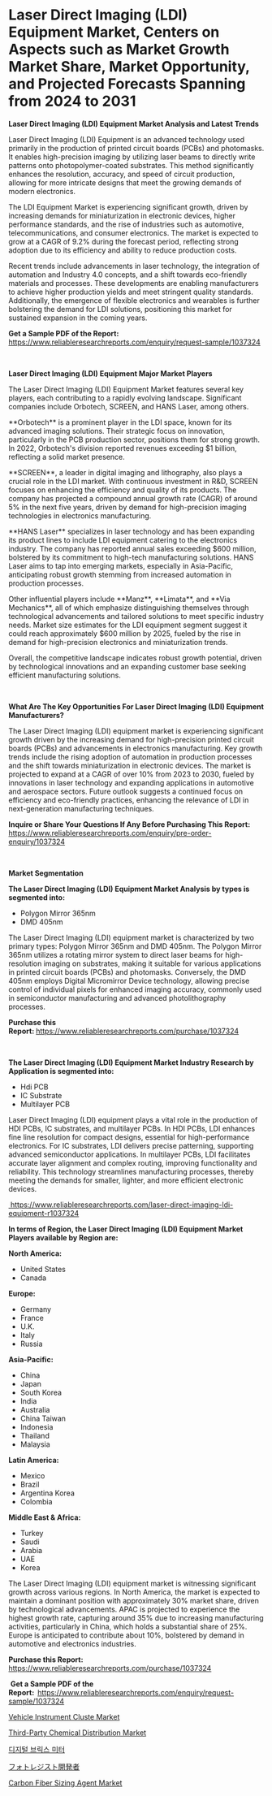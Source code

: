 <p><h1>Laser Direct Imaging (LDI) Equipment Market, Centers on Aspects such as Market Growth Market Share, Market Opportunity, and Projected Forecasts Spanning from 2024 to 2031</h1></p><p><strong>Laser Direct Imaging (LDI) Equipment Market Analysis and Latest Trends</strong></p>
<p><p>Laser Direct Imaging (LDI) Equipment is an advanced technology used primarily in the production of printed circuit boards (PCBs) and photomasks. It enables high-precision imaging by utilizing laser beams to directly write patterns onto photopolymer-coated substrates. This method significantly enhances the resolution, accuracy, and speed of circuit production, allowing for more intricate designs that meet the growing demands of modern electronics.</p><p>The LDI Equipment Market is experiencing significant growth, driven by increasing demands for miniaturization in electronic devices, higher performance standards, and the rise of industries such as automotive, telecommunications, and consumer electronics. The market is expected to grow at a CAGR of 9.2% during the forecast period, reflecting strong adoption due to its efficiency and ability to reduce production costs. </p><p>Recent trends include advancements in laser technology, the integration of automation and Industry 4.0 concepts, and a shift towards eco-friendly materials and processes. These developments are enabling manufacturers to achieve higher production yields and meet stringent quality standards. Additionally, the emergence of flexible electronics and wearables is further bolstering the demand for LDI solutions, positioning this market for sustained expansion in the coming years.</p></p>
<p><strong>Get a Sample PDF of the Report:&nbsp;</strong> <a href="https://www.reliableresearchreports.com/enquiry/request-sample/1037324">https://www.reliableresearchreports.com/enquiry/request-sample/1037324</a></p>
<p>&nbsp;</p>
<p><strong>Laser Direct Imaging (LDI) Equipment Major Market Players</strong></p>
<p><p>The Laser Direct Imaging (LDI) Equipment Market features several key players, each contributing to a rapidly evolving landscape. Significant companies include Orbotech, SCREEN, and HANS Laser, among others.</p><p>**Orbotech** is a prominent player in the LDI space, known for its advanced imaging solutions. Their strategic focus on innovation, particularly in the PCB production sector, positions them for strong growth. In 2022, Orbotech's division reported revenues exceeding $1 billion, reflecting a solid market presence.</p><p>**SCREEN**, a leader in digital imaging and lithography, also plays a crucial role in the LDI market. With continuous investment in R&D, SCREEN focuses on enhancing the efficiency and quality of its products. The company has projected a compound annual growth rate (CAGR) of around 5% in the next five years, driven by demand for high-precision imaging technologies in electronics manufacturing.</p><p>**HANS Laser** specializes in laser technology and has been expanding its product lines to include LDI equipment catering to the electronics industry. The company has reported annual sales exceeding $600 million, bolstered by its commitment to high-tech manufacturing solutions. HANS Laser aims to tap into emerging markets, especially in Asia-Pacific, anticipating robust growth stemming from increased automation in production processes.</p><p>Other influential players include **Manz**, **Limata**, and **Via Mechanics**, all of which emphasize distinguishing themselves through technological advancements and tailored solutions to meet specific industry needs. Market size estimates for the LDI equipment segment suggest it could reach approximately $600 million by 2025, fueled by the rise in demand for high-precision electronics and miniaturization trends.</p><p>Overall, the competitive landscape indicates robust growth potential, driven by technological innovations and an expanding customer base seeking efficient manufacturing solutions.</p></p>
<p>&nbsp;</p>
<p><strong>What Are The Key Opportunities For Laser Direct Imaging (LDI) Equipment Manufacturers?</strong></p>
<p><p>The Laser Direct Imaging (LDI) equipment market is experiencing significant growth driven by the increasing demand for high-precision printed circuit boards (PCBs) and advancements in electronics manufacturing. Key growth trends include the rising adoption of automation in production processes and the shift towards miniaturization in electronic devices. The market is projected to expand at a CAGR of over 10% from 2023 to 2030, fueled by innovations in laser technology and expanding applications in automotive and aerospace sectors. Future outlook suggests a continued focus on efficiency and eco-friendly practices, enhancing the relevance of LDI in next-generation manufacturing techniques.</p></p>
<p><strong>Inquire or Share Your Questions If Any Before Purchasing This Report:</strong> <a href="https://www.reliableresearchreports.com/enquiry/pre-order-enquiry/1037324">https://www.reliableresearchreports.com/enquiry/pre-order-enquiry/1037324</a></p>
<p>&nbsp;</p>
<p><strong>Market Segmentation</strong></p>
<p><strong>The Laser Direct Imaging (LDI) Equipment Market Analysis by types is segmented into:</strong></p>
<p><ul><li>Polygon Mirror 365nm</li><li>DMD 405nm</li></ul></p>
<p><p>The Laser Direct Imaging (LDI) equipment market is characterized by two primary types: Polygon Mirror 365nm and DMD 405nm. The Polygon Mirror 365nm utilizes a rotating mirror system to direct laser beams for high-resolution imaging on substrates, making it suitable for various applications in printed circuit boards (PCBs) and photomasks. Conversely, the DMD 405nm employs Digital Micromirror Device technology, allowing precise control of individual pixels for enhanced imaging accuracy, commonly used in semiconductor manufacturing and advanced photolithography processes.</p></p>
<p><strong>Purchase this Report:&nbsp;</strong><a href="https://www.reliableresearchreports.com/purchase/1037324">https://www.reliableresearchreports.com/purchase/1037324</a></p>
<p>&nbsp;</p>
<p><strong>The Laser Direct Imaging (LDI) Equipment Market Industry Research by Application is segmented into:</strong></p>
<p><ul><li>Hdi PCB</li><li>IC Substrate</li><li>Multilayer PCB</li></ul></p>
<p><p>Laser Direct Imaging (LDI) equipment plays a vital role in the production of HDI PCBs, IC substrates, and multilayer PCBs. In HDI PCBs, LDI enhances fine line resolution for compact designs, essential for high-performance electronics. For IC substrates, LDI delivers precise patterning, supporting advanced semiconductor applications. In multilayer PCBs, LDI facilitates accurate layer alignment and complex routing, improving functionality and reliability. This technology streamlines manufacturing processes, thereby meeting the demands for smaller, lighter, and more efficient electronic devices.</p></p>
<p><a href="https://www.reliableresearchreports.com/laser-direct-imaging-ldi-equipment-r1037324">&nbsp;https://www.reliableresearchreports.com/laser-direct-imaging-ldi-equipment-r1037324</a></p>
<p><strong>In terms of Region, the Laser Direct Imaging (LDI) Equipment Market Players available by Region are:</strong></p>
<p>
    <p> <strong> North America: </strong>
        <ul>
            <li>United States</li>
            <li>Canada</li>
        </ul>
        </p> 
    <p> <strong> Europe: </strong>
        <ul>
            <li>Germany</li>
            <li>France</li>
            <li>U.K.</li>
            <li>Italy</li>
            <li>Russia</li>
        </ul>
        </p> 
    <p> <strong> Asia-Pacific: </strong>
        <ul>
            <li>China</li>
            <li>Japan</li>
            <li>South Korea</li>
            <li>India</li>
            <li>Australia</li>
            <li>China Taiwan</li>
            <li>Indonesia</li>
            <li>Thailand</li>
            <li>Malaysia</li>
        </ul>
        </p> 
    <p> <strong> Latin America: </strong>
        <ul>
            <li>Mexico</li>
            <li>Brazil</li>
            <li>Argentina Korea</li>
            <li>Colombia</li>
        </ul>
        </p> 
    <p> <strong> Middle East & Africa: </strong>
        <ul>
            <li>Turkey</li>
            <li>Saudi</li>
            <li>Arabia</li>
            <li>UAE</li>
            <li>Korea</li>
        </ul>
    </p>
    </p>
<p><p>The Laser Direct Imaging (LDI) equipment market is witnessing significant growth across various regions. In North America, the market is expected to maintain a dominant position with approximately 30% market share, driven by technological advancements. APAC is projected to experience the highest growth rate, capturing around 35% due to increasing manufacturing activities, particularly in China, which holds a substantial share of 25%. Europe is anticipated to contribute about 10%, bolstered by demand in automotive and electronics industries.</p></p>
<p><strong>Purchase this Report: </strong><a href="https://www.reliableresearchreports.com/purchase/1037324">https://www.reliableresearchreports.com/purchase/1037324</a></p>
<p>&nbsp;<strong>Get a Sample PDF of the Report:&nbsp;&nbsp;</strong><a href="https://www.reliableresearchreports.com/enquiry/request-sample/1037324">https://www.reliableresearchreports.com/enquiry/request-sample/1037324</a></p>
<p><strong></strong></p>
<p><p><a href="https://medium.com/@marcoshoppe2023/this-report-aims-to-provide-a-comprehensive-presentation-of-the-global-market-for-vehicle-55ff8125a851">Vehicle Instrument Cluste Market</a></p><p><a href="https://github.com/GraceTurner587/Market-Research-Report-List-1/blob/main/third-party-chemical-distribution-market.md">Third-Party Chemical Distribution Market</a></p><p><a href="https://medium.com/@cornishaerials/digital-brix-meters-market-%EC%9D%98-%EA%B8%80%EB%A1%9C%EB%B2%8C-%EC%8B%9C%EC%9E%A5-%EA%B0%9C%EC%9A%94%EB%8A%94-%EC%A0%84-%EC%84%B8%EA%B3%84-%EB%B0%8F-%EC%A3%BC%EC%9A%94-%EC%8B%9C%EC%9E%A5%EC%9D%98-%EC%82%B0%EC%97%85%EC%97%90-%EC%98%81%ED%96%A5%EC%9D%84-%EB%AF%B8%EC%B9%98%EB%8A%94-%EC%A3%BC%EC%9A%94-%ED%8A%B8%EB%A0%8C%EB%93%9C%EC%97%90-%EB%8C%80%ED%95%9C-%EB%8F%85%ED%8A%B9%ED%95%9C-%EA%B4%80%EC%A0%90%EC%9D%84-%EC%A0%9C%EA%B3%B5%ED%95%A9%EB%8B%88%EB%8B%A4-c278963e877d">디지털 브릭스 미터</a></p><p><a href="https://medium.com/@nonabeer1935/photoresist-developer-market-%E3%81%AF-%E3%82%B3%E3%82%B9%E3%83%88%E7%AE%A1%E7%90%86%E3%81%A8%E5%8A%B9%E7%8E%87%E5%90%91%E4%B8%8A%E3%82%92%E5%84%AA%E5%85%88%E3%81%97%E3%81%BE%E3%81%99-%E3%81%95%E3%82%89%E3%81%AB-%E5%A0%B1%E5%91%8A%E6%9B%B8%E3%81%AF%E5%B8%82%E5%A0%B4%E3%81%AE%E9%9C%80%E8%A6%81%E9%9D%A2%E3%81%A8%E4%BE%9B%E7%B5%A6%E9%9D%A2%E3%81%AE%E4%B8%A1%E6%96%B9%E3%82%92%E3%82%AB%E3%83%90%E3%83%BC%E3%81%97%E3%81%A6%E3%81%84%E3%81%BE%E3%81%99-photoresist-217ca298a0c1">フォトレジスト開発者</a></p><p><a href="https://www.linkedin.com/pulse/carbon-fiber-sizing-agent-market-revolution-2024-2031-rwrkf?trackingId=%2FyYuE0QiSxmeI%2FGdCNYE0g%3D%3D">Carbon Fiber Sizing Agent Market</a></p></p>
